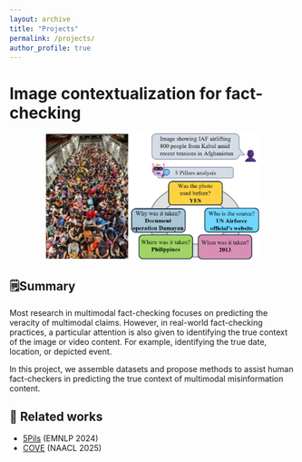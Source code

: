 ```yaml
---
layout: archive
title: "Projects"
permalink: /projects/
author_profile: true
---
```


# Image contextualization for fact-checking

<p align="center">
  <img width="75%" src="../images/introducory_example.png" alt="5pils_examples" />
</p>

## 🗒️Summary
Most research in multimodal fact-checking focuses on predicting the veracity of multimodal claims. However, in real-world fact-checking practices, a particular attention is also given to identifying the true context of the image or video content. For example,  identifying the true date, location, or depicted event. 

In this project, we assemble datasets and propose methods to assist human fact-checkers in predicting the true context of multimodal misinformation content.

## 📖 Related works 
- [5Pils](https://aclanthology.org/2024.emnlp-main.448/) (EMNLP 2024)
- [COVE](https://arxiv.org/abs/2502.01194) (NAACL 2025)



